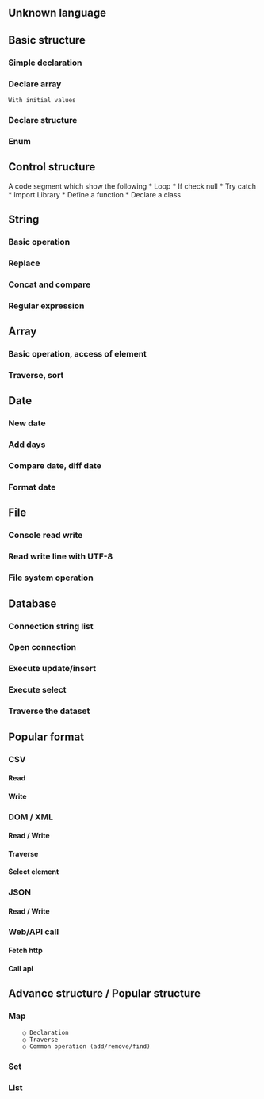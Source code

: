 ## Unknown language

## Basic structure

### Simple declaration

### Declare array

    With initial values

### Declare structure

### Enum

## Control structure

A code segment which show the following
	* Loop
	* If check null
	* Try catch
	* Import Library
	* Define a function
	* Declare a class


## String

### Basic operation

### Replace

### Concat and compare

### Regular expression

## Array

### Basic operation, access of element

### Traverse, sort

## Date

### New date

### Add days

### Compare date, diff date

### Format date
	
## File

### Console read write

### Read write line with UTF-8

### File system operation

## Database

### Connection string list

### Open connection

### Execute update/insert

### Execute select

### Traverse the dataset

## Popular format

### CSV

#### Read

#### Write

### DOM / XML

#### Read / Write

#### Traverse

#### Select element

### JSON

#### Read / Write

### Web/API call

#### Fetch http

#### Call api

## Advance structure / Popular structure

### Map
		○ Declaration
		○ Traverse
		○ Common operation (add/remove/find)
### Set
	

### List
